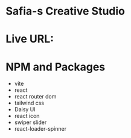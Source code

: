 # Safia-s Creative Studio
# Live URL: 



# NPM and Packages
- vite
- react
- react router dom
- tailwind css
- Daisy UI
- react icon
- swiper slider
- react-loader-spinner
<!-- - react tooltip -->
